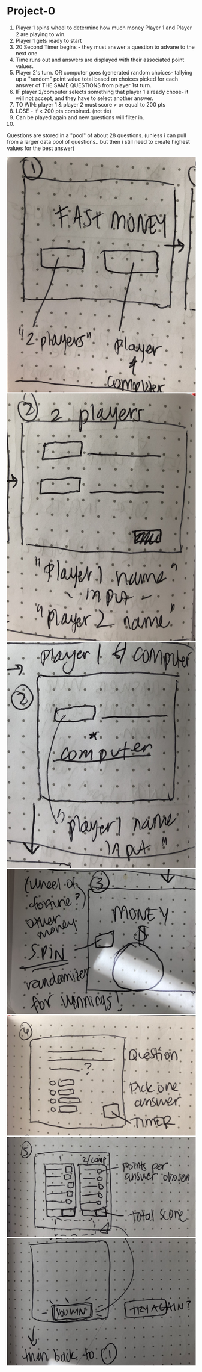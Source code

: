 # Project-0
1. Player 1 spins wheel to determine how much money Player 1 and Player 2 are playing to win.
2. Player 1 gets ready to start
3. 20 Second Timer begins - they must answer a question to advane to the next one
4. Time runs out and answers are displayed with their associated point values.
5. Player 2's turn. OR computer goes (generated random choices- tallying up a "random" point value total based on choices picked for each answer of THE SAME QUESTIONS from player 1st turn. 
6. IF player 2/computer selects something that player 1 already chose- it will not accept, and they have to select another answer. 
7. TO WIN: player 1 & player 2 must score > or equal to 200 pts
8. LOSE - if < 200 pts combined. (not tie)
9. Can be played again and new questions will filter in. 
10. 

Questions are stored in a "pool" of about 28 questions. (unless i can pull from a larger data pool of questions.. but then i still need to create highest values for the best answer)

<img src = "wire-frame-1.jpg"></img>
<img src = "wire-frame-2.jpg"></img>
<img src = "wire-frame-3.jpg"></img>
<img src = "wire-frame-4.jpg"></img>
<img src = "wire-frame-5.jpg"></img>
<img src = "wire-frame-6.jpg"></img>
<img src = "wire-frame-7.jpg"></img>
